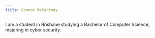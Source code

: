 ```yaml
---
title: Connor McCartney
---
```


I am a student in Brisbane studying a Bachelor of Computer Science, majoring in cyber security.
